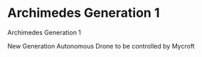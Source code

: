 # Archimedes Generation 1
Archimedes Generation 1

New Generation Autonomous Drone to be controlled by Mycroft
